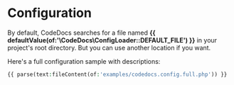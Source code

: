 # Configuration

By default, CodeDocs searches for a file named **{{ defaultValue(of:'\CodeDocs\ConfigLoader::DEFAULT_FILE') }}**
in your project's root directory. But you can use another location if you want.

Here's a full configuration sample with descriptions:

```php
{{ parse(text:fileContent(of:'examples/codedocs.config.full.php')) }}
```
